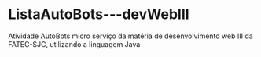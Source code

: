 # ListaAutoBots---devWebIII
Atividade AutoBots micro serviço da matéria de desenvolvimento web III da FATEC-SJC, utilizando a linguagem Java
